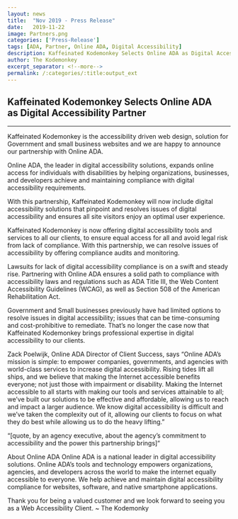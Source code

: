 ```yaml
---
layout: news
title:  "Nov 2019 - Press Release"
date:   2019-11-22
image: Partners.png
categories: ['Press-Release']
tags: [ADA, Partner, Online ADA, Digital Accessibility]
description: Kaffeinated Kodemonkey Selects Online ADA as Digital Accessibility Partner
author: The Kodemonkey
excerpt_separator: <!--more-->
permalink: /:categories/:title:output_ext
---
```


<h2>Kaffeinated Kodemonkey Selects Online ADA<br /> as Digital Accessibility Partner</h2>

<hr />

<p>Kaffeinated Kodemonkey is the accessibility driven web design, solution for Government and small business websites and we are happy to announce our partnership with Online ADA.</p>

<p>Online ADA, the leader in digital accessibility solutions, expands online access for individuals with disabilities by helping organizations, businesses, and developers achieve and maintaining compliance with digital accessibility requirements.</p>

<p>With this partnership, Kaffeinated Kodemonkey will now include digital accessibility solutions that pinpoint and resolves issues of digital accessibility and ensures all site visitors enjoy an optimal user experience.</p>

Kaffeinated Kodemonkey is now offering digital accessibility tools and services to all our clients, to ensure equal access for all and avoid legal risk from lack of compliance. With this partnership, we can resolve issues of accessibility by offering compliance audits and monitoring.

Lawsuits for lack of digital accessibility compliance is on a swift and steady rise. Partnering with Online ADA ensures a solid path to compliance with accessibility laws and regulations such as ADA Title III, the Web Content Accessibility Guidelines (WCAG), as well as Section 508 of the American Rehabilitation Act.

Government and Small businesses previously have had limited options to resolve issues in digital accessibility; issues that can be time-consuming and cost-prohibitive to remediate. That’s no longer the case now that Kaffeinated Kodemonkey brings professional expertise in digital accessibility to our clients.

Zack Poelwijk, Online ADA Director of Client Success, says “Online ADA’s mission is simple: to empower companies, governments, and agencies with world-class services to increase digital accessibility. Rising tides lift all ships, and we believe that making the Internet accessible benefits everyone; not just those with impairment or disability. Making the Internet accessible to all starts with making our tools and services attainable to all; we’ve built our solutions to be effective and affordable, allowing us to reach and impact a larger audience. We know digital accessibility is difficult and we’ve taken the complexity out of it, allowing our clients to focus on what they do best while allowing us to do the heavy lifting.”

“[quote, by an agency executive, about the agency’s commitment to accessibility and the power this partnership brings]“

About Online ADA
Online ADA is a national leader in digital accessibility solutions. Online ADA’s tools and technology empowers organizations, agencies, and developers across the world to make the internet equally accessible to everyone. We help achieve and maintain digital accessibility compliance for websites, software, and native smartphone applications.

Thank you for being a valued customer and we look forward to seeing you as a Web Accessibility Client.
~ The Kodemonky
